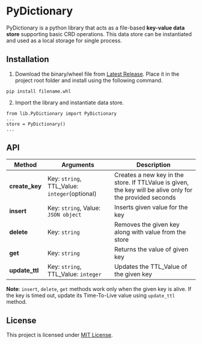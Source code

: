 # PyDictionary

PyDictionary is a python library that acts as a file-based **key-value data store** supporting basic CRD operations. This data store can be instantiated and used as a local storage for single process.

## Installation
1. Download the binary/wheel file from [Latest Release](https://cauveryraja.github.io/DSA-Visualiser/). Place it in the project root folder and install using the following command.
```
pip install filename.whl
```
2. Import the library and instantiate data store.
```
from lib.PyDictionary import PyDictionary
...
store = PyDictionary()
...
```

## API
|Method|Arguments|Description|
| --- | --- | --- |
|**create_key**|Key: `string`, TTL_Value: `integer`(optional)|Creates a new key in the store. If TTLValue is given, the key will be alive only for the provided seconds|
|**insert**|Key: `string`, Value: `JSON object`|Inserts given value for the key|
|**delete**|Key: `string`|Removes the given key along with value from the store|
|**get**|Key: `string`|Returns the value of given key|
|**update_ttl**|Key: `string`, TTL_Value: `integer`|Updates the TTL_Value of the given key|

**Note**: ```insert```, ```delete```, ```get``` methods work only when the given key is alive. If the key is timed out, update its Time-To-Live value using ```update_ttl``` method.

## License
This project is licensed under [MIT License](https://cauveryraja.github.io/DSA-Visualiser/).
